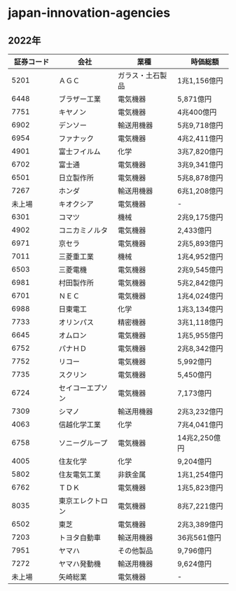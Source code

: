 # japan-innovation-agencies

## 2022年

| 証券コード　|  会社   | 業種  |　時価総額 |
| ---- |  ----  | ----  | ----|
| 5201 | ＡＧＣ  | ガラス・土石製品 | 1兆1,156億円 |
| 6448 | ブラザー工業  | 電気機器 | 5,871億円 |
| 7751 | キヤノン  | 電気機器 | 4兆400億円 |
| 6902 | デンソー  | 輸送用機器 | 5兆9,718億円 |
| 6954 | ファナック  | 電気機器 | 4兆2,411億円 |
| 4901 | 富士フイルム  | 化学 | 3兆7,820億円 |
| 6702 |  富士通  |  電気機器 | 3兆9,341億円 |
| 6501 |  日立製作所  |  電気機器 | 5兆8,878億円 |
| 7267 |  ホンダ  |  輸送用機器 | 6兆1,208億円 |
| 未上場 |  キオクシア  |  電気機器 | - |
| 6301 |  コマツ  |  機械 | 2兆9,175億円 |
| 4902 |  コニカミノルタ  |  電気機器 | 2,433億円 |
| 6971 |  京セラ  |  電気機器 | 2兆5,893億円 |
| 7011 |  三菱重工業  |  機械 | 1兆4,952億円 |
| 6503 |  三菱電機  |  電気機器 | 2兆9,545億円 |
| 6981 |  村田製作所  |  電気機器 | 5兆2,842億円 |
| 6701 |  ＮＥＣ  |  電気機器 | 1兆4,024億円 |
| 6988 |  日東電工  |  化学 | 1兆3,134億円 |
| 7733 |  オリンパス  |  精密機器 | 3兆1,118億円 |
| 6645 |  オムロン  |  電気機器 | 1兆5,955億円 |
| 6752 |  パナＨＤ  |  電気機器 | 2兆8,342億円 |
| 7752 |  リコー  |  電気機器 | 5,992億円 |
| 7735 |  スクリン  |  電気機器 | 5,450億円 |
| 6724 |  セイコーエプソン  | 電気機器 | 7,173億円 |
| 7309 |  シマノ  |  輸送用機器 | 2兆3,232億円 |
| 4063 |  信越化学工業  | 化学 | 7兆4,041億円 |
| 6758 |  ソニーグループ  |  電気機器 | 14兆2,250億円 |
| 4005 |  住友化学  |  化学 | 9,204億円 |
| 5802 |  住友電気工業  |  非鉄金属 | 1兆1,254億円 |
| 6762 |  ＴＤＫ  |  電気機器 | 1兆5,823億円 |
| 8035 |  東京エレクトロン  |  電気機器 | 8兆7,221億円 |
| 6502 |  東芝  |  電気機器 | 2兆3,389億円 |
| 7203 |  トヨタ自動車  |  輸送用機器 | 36兆561億円 |
| 7951 |  ヤマハ  |  その他製品 | 9,796億円 |
| 7272 |  ヤマハ発動機  |  輸送用機器 | 9,624億円 |
| 未上場 |  矢崎総業  |  電気機器 | - |
